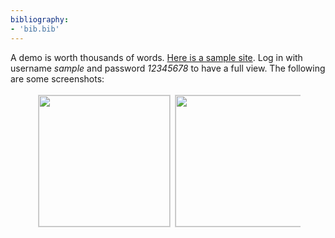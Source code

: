 ```yaml
---
bibliography:
- 'bib.bib'
---
```

<!-- wp:paragraph -->
<p>A demo is worth thousands of words. <a href="https://functors.net/sample-site">Here is a sample site</a>. Log in with username <em>sample</em> and password <em>12345678</em> to have a full view. The following are some screenshots:</p>
<!-- /wp:paragraph -->

<!-- wp:html -->
<style>.screenshots>img{height:15em;border:1px solid lightgrey;margin:0.25em;}</style><figure class="screenshots" style="display:flex;max-width:100%;overflow-x:scroll;overflow-y:hidden;"><img src="https://functors.net/wp-content/uploads/2021/04/Live-Advances-in-Mathematics-1-1024x589.png" alt="" data-id="164" data-full-url="https://functors.net/wp-content/uploads/2021/04/Live-Advances-in-Mathematics-1.png" data-link="https://functors.net/demo/live-advances-in-mathematics-1/" class="wp-image-164"><img src="https://functors.net/wp-content/uploads/2021/04/Screenshot_2021-04-03-edit-–-Sample-e1617449046353-1024x835.png" alt="" data-id="165" data-full-url="https://functors.net/wp-content/uploads/2021/04/Screenshot_2021-04-03-edit-–-Sample-e1617449046353.png" data-link="https://functors.net/demo/screenshot_2021-04-03-edit-sample/" class="wp-image-165"><img src="https://functors.net/wp-content/uploads/2021/04/Screenshot_2021-04-03-Hello-world-–-Sample-1024x977.png" alt="" data-id="166" data-full-url="https://functors.net/wp-content/uploads/2021/04/Screenshot_2021-04-03-Hello-world-–-Sample.png" data-link="https://functors.net/demo/screenshot_2021-04-03-hello-world-sample/" class="wp-image-166"><img src="https://functors.net/wp-content/uploads/2021/04/Screenshot_2021-04-04-Test-–-Sample-1024x897.png" alt="" data-id="221" data-full-url="https://functors.net/wp-content/uploads/2021/04/Screenshot_2021-04-04-Test-–-Sample.png" data-link="https://functors.net/demo/screenshot_2021-04-04-test-sample/" class="wp-image-221"><img src="https://functors.net/wp-content/uploads/2021/04/Screenshot_2021-04-04-Functors-net-–-a-blog-community-for-mathematicians-1024x582.png" alt="" data-id="218" data-full-url="https://functors.net/wp-content/uploads/2021/04/Screenshot_2021-04-04-Functors-net-–-a-blog-community-for-mathematicians.png" data-link="https://functors.net/demo/screenshot_2021-04-04-functors-net-a-blog-community-for-mathematicians/" class="wp-image-218"></figure>
<!-- /wp:html -->